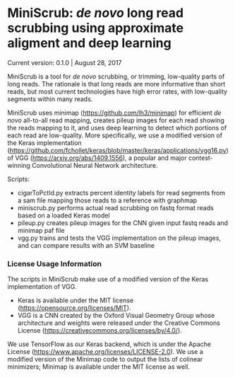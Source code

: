 # MiniScrub: *de novo* long read scrubbing using approximate aligment and deep learning

Current version: 0.1.0 | August 28, 2017

MiniScrub is a tool for *de novo* scrubbing, or trimming, low-quality parts of long reads. The rationale is that long reads are more informative than short reads, but most current technologies have high error rates, with low-quality segments within many reads.

MiniScrub uses minimap (https://github.com/lh3/minimap) for efficient *de novo* all-to-all read mapping, creates pileup images for each read showing the reads mapping to it, and uses deep learning to detect which portions of each read are low-quality. More specifically, we use a modified version of the Keras implementation (https://github.com/fchollet/keras/blob/master/keras/applications/vgg16.py) of VGG (https://arxiv.org/abs/1409.1556), a popular and major contest-winning Convolutional Neural Network architecture.

Scripts:
* cigarToPctId.py extracts percent identity labels for read segments from a sam file mapping those reads to a reference with graphmap
* miniscrub.py performs actual read scrubbing on fastq format reads based on a loaded Keras model
* pileup.py creates pileup images for the CNN given input fastq reads and minimap paf file
* vgg.py trains and tests the VGG implementation on the pileup images, and can compare results with an SVM baseline


### License Usage Information

The scripts in MiniScrub make use of a modified version of the Keras implementation of VGG.
* Keras is available under the MIT license (https://opensource.org/licenses/MIT).
* VGG is a CNN created by the Oxford Visual Geometry Group whose architecture and weights were released under the Creative Commons License (https://creativecommons.org/licenses/by/4.0/).

We use TensorFlow as our Keras backend, which is under the Apache License (https://www.apache.org/licenses/LICENSE-2.0). We use a modified version of the Minimap code to output the lists of colinear minimizers; Minimap is available under the MIT license as well.
